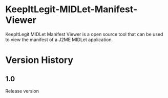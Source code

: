 # KeepItLegit-MIDLet-Manifest-Viewer
KeepItLegit MIDLet Manifest Viewer is a open source tool that can be used to view the manifest of a J2ME MIDLet application.

# Version History
## 1.0
Release version
